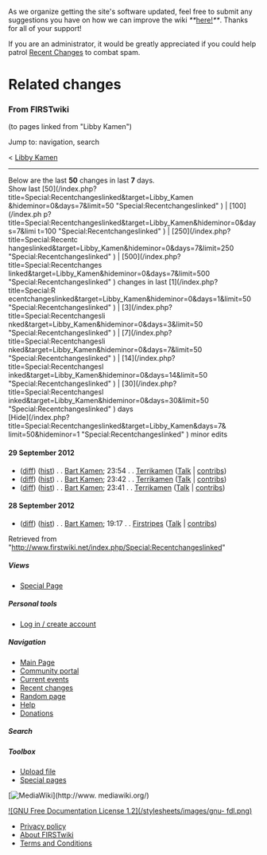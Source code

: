 As we organize getting the site's software updated, feel free to submit any
suggestions you have on how we can improve the wiki
_**_[here!](/index.php/User:Hallry/Suggestions "User:Hallry/Suggestions"
)_**_. Thanks for all of your support!

If you are an administrator, it would be greatly appreciated if you could help
patrol [Recent Changes](/index.php/Special:Recentchanges
"Special:Recentchanges" ) to combat spam.

# Related changes

### From FIRSTwiki

(to pages linked from "Libby Kamen")

Jump to: navigation, search

&lt; [Libby Kamen](/index.php?title=Libby_Kamen&redirect=no "Libby Kamen" )  

* * *

Below are the last **50** changes in last **7** days.  
Show last [50](/index.php?title=Special:Recentchangeslinked&target=Libby_Kamen
&hideminor=0&days=7&limit=50 "Special:Recentchangeslinked" ) | [100](/index.ph
p?title=Special:Recentchangeslinked&target=Libby_Kamen&hideminor=0&days=7&limi
t=100 "Special:Recentchangeslinked" ) | [250](/index.php?title=Special:Recentc
hangeslinked&target=Libby_Kamen&hideminor=0&days=7&limit=250
"Special:Recentchangeslinked" ) | [500](/index.php?title=Special:Recentchanges
linked&target=Libby_Kamen&hideminor=0&days=7&limit=500
"Special:Recentchangeslinked" ) changes in last [1](/index.php?title=Special:R
ecentchangeslinked&target=Libby_Kamen&hideminor=0&days=1&limit=50
"Special:Recentchangeslinked" ) | [3](/index.php?title=Special:Recentchangesli
nked&target=Libby_Kamen&hideminor=0&days=3&limit=50
"Special:Recentchangeslinked" ) | [7](/index.php?title=Special:Recentchangesli
nked&target=Libby_Kamen&hideminor=0&days=7&limit=50
"Special:Recentchangeslinked" ) | [14](/index.php?title=Special:Recentchangesl
inked&target=Libby_Kamen&hideminor=0&days=14&limit=50
"Special:Recentchangeslinked" ) | [30](/index.php?title=Special:Recentchangesl
inked&target=Libby_Kamen&hideminor=0&days=30&limit=50
"Special:Recentchangeslinked" ) days  
[Hide](/index.php?title=Special:Recentchangeslinked&target=Libby_Kamen&days=7&
limit=50&hideminor=1 "Special:Recentchangeslinked" ) minor edits

#### 29 September 2012

  * ([diff](/index.php?title=Bart_Kamen&curid=6286&diff=878604&oldid=878522 "Bart Kamen" )) ([hist](/index.php?title=Bart_Kamen&curid=6286&action=history "Bart Kamen" )) . . [Bart Kamen](/index.php/Bart_Kamen "Bart Kamen" ); 23:54 . . [Terrikamen](/index.php?title=User:Terrikamen&action=edit "User:Terrikamen" ) ([Talk](/index.php?title=User_talk:Terrikamen&action=edit "User talk:Terrikamen" ) | [contribs](/index.php?title=Special:Contributions&target=Terrikamen "Special:Contributions" ))
  * ([diff](/index.php?title=Bart_Kamen&curid=6286&diff=878522&oldid=878511 "Bart Kamen" )) ([hist](/index.php?title=Bart_Kamen&curid=6286&action=history "Bart Kamen" )) . . [Bart Kamen](/index.php/Bart_Kamen "Bart Kamen" ); 23:42 . . [Terrikamen](/index.php?title=User:Terrikamen&action=edit "User:Terrikamen" ) ([Talk](/index.php?title=User_talk:Terrikamen&action=edit "User talk:Terrikamen" ) | [contribs](/index.php?title=Special:Contributions&target=Terrikamen "Special:Contributions" ))
  * ([diff](/index.php?title=Bart_Kamen&curid=6286&diff=878511&oldid=861956 "Bart Kamen" )) ([hist](/index.php?title=Bart_Kamen&curid=6286&action=history "Bart Kamen" )) . . [Bart Kamen](/index.php/Bart_Kamen "Bart Kamen" ); 23:41 . . [Terrikamen](/index.php?title=User:Terrikamen&action=edit "User:Terrikamen" ) ([Talk](/index.php?title=User_talk:Terrikamen&action=edit "User talk:Terrikamen" ) | [contribs](/index.php?title=Special:Contributions&target=Terrikamen "Special:Contributions" ))

#### 28 September 2012

  * ([diff](/index.php?title=Bart_Kamen&curid=6286&diff=861956&oldid=57082 "Bart Kamen" )) ([hist](/index.php?title=Bart_Kamen&curid=6286&action=history "Bart Kamen" )) . . [Bart Kamen](/index.php/Bart_Kamen "Bart Kamen" ); 19:17 . . [Firstripes](/index.php?title=User:Firstripes&action=edit "User:Firstripes" ) ([Talk](/index.php?title=User_talk:Firstripes&action=edit "User talk:Firstripes" ) | [contribs](/index.php?title=Special:Contributions&target=Firstripes "Special:Contributions" ))

Retrieved from
"<http://www.firstwiki.net/index.php/Special:Recentchangeslinked>"

##### Views

  * [Special Page](/index.php/Special:Recentchangeslinked/Libby_Kamen)

##### Personal tools

  * [Log in / create account](/index.php?title=Special:Userlogin&returnto=Special:Recentchangeslinked)

[](/index.php/Main_Page "Main Page" )

##### Navigation

  * [Main Page](/index.php/Main_Page)
  * [Community portal](/index.php/FIRSTwiki:Community_portal)
  * [Current events](/index.php/Current_events)
  * [Recent changes](/index.php/Special:Recentchanges)
  * [Random page](/index.php/Special:Random)
  * [Help](/index.php/FIRSTwiki:Help)
  * [Donations](/index.php/FIRSTwiki:Site_support)

##### Search



##### Toolbox

  * [Upload file](/index.php/Special:Upload)
  * [Special pages](/index.php/Special:Specialpages)

[![MediaWiki](/skins/common/images/poweredby_mediawiki_88x31.png)](http://www.
mediawiki.org/)

[![GNU Free Documentation License 1.2](/stylesheets/images/gnu-
fdl.png)](http://www.gnu.org/copyleft/fdl.html)

  * [Privacy policy](/index.php/FIRSTwiki:Privacy_policy "FIRSTwiki:Privacy policy" )
  * [About FIRSTwiki](/index.php/FIRSTwiki:About "FIRSTwiki:About" )
  * [Terms and Conditions](/index.php/FIRSTwiki:Terms_and_conditions "FIRSTwiki:Terms and conditions" )

